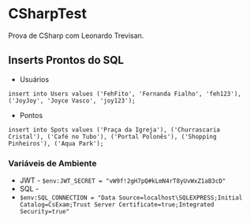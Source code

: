 # CSharpTest
Prova de CSharp com Leonardo Trevisan.

## Inserts Prontos do SQL

* Usuários

``` insert into Users values ('FehFito', 'Fernanda Fialho', 'feh123'), ('JoyJoy', 'Joyce Vasco', 'joy123'); ```

* Pontos

``` insert into Spots values ('Praça da Igreja'), ('Churrascaria Cristal'), ('Café no Tubo'), ('Portal Polonês'), ('Shopping Pinheiros'), ('Aqua Park'); ```

### Variáveis de Ambiente
* JWT - ```$env:JWT_SECRET = "vW9f!2gH7pQ#kLmN4rT8yUvWxZ1aB3cD"```
* SQL -
* ```$env:SQL_CONNECTION = "Data Source=localhost\SQLEXPRESS;Initial Catalog=CsExam;Trust Server Certificate=true;Integrated Security=true"```
